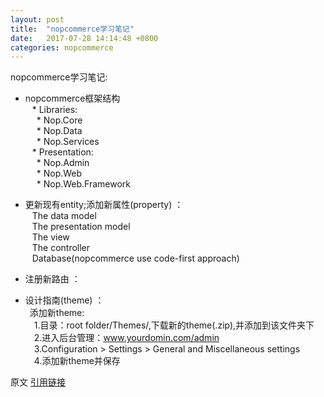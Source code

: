 ```yaml
---
layout: post
title:  "nopcommerce学习笔记"
date:   2017-07-28 14:14:48 +0800
categories: nopcommerce
---
```

nopcommerce学习笔记:
* nopcommerce框架结构<br>
&ensp; * Libraries:<br>
&ensp;&ensp; * Nop.Core<br>
&ensp;&ensp; * Nop.Data<br>
&ensp;&ensp; * Nop.Services<br>
&ensp; * Presentation:<br>
&ensp;&ensp; * Nop.Admin<br>
&ensp;&ensp; * Nop.Web<br>
&ensp;&ensp; * Nop.Web.Framework

* 更新现有entity;添加新属性(property) ：<br>
&ensp; The data model<br>
&ensp; The presentation model<br>
&ensp; The view<br>
&ensp; The controller<br>
&ensp; Database(nopcommerce use code-first approach)<br>

* 注册新路由 ：<br>

* 设计指南(theme) ：<br>
&ensp;添加新theme:<br>
&ensp;&ensp;1.目录：root folder/Themes/,下载新的theme(.zip),并添加到该文件夹下<br>
&ensp;&ensp;2.进入后台管理：www.yourdomin.com/admin<br>
&ensp;&ensp;3.Configuration > Settings > General and Miscellaneous settings<br>
&ensp;&ensp;4.添加新theme并保存<br>



原文 [引用链接][引用链接]

[引用链接]: http://docs.nopcommerce.com/display/en/Developers+guide

